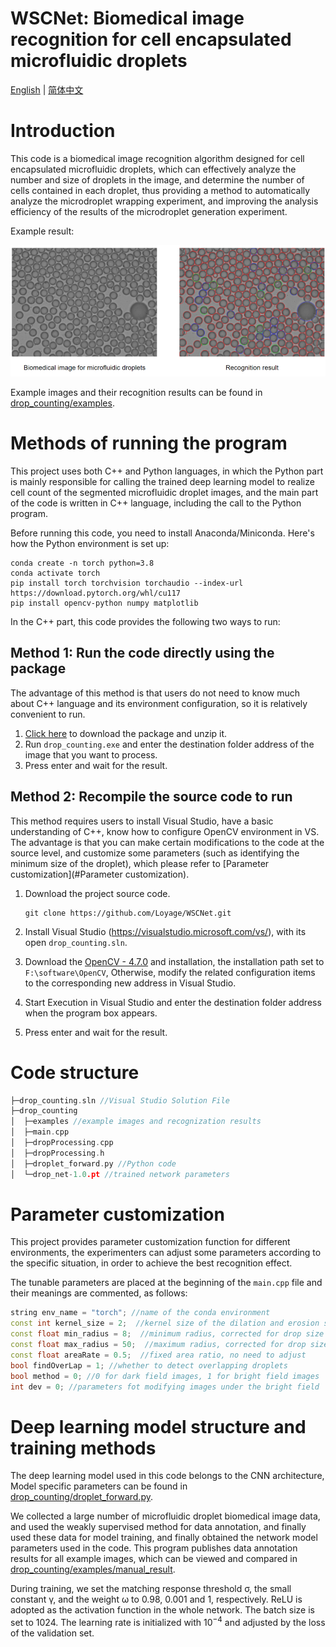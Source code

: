 # WSCNet: Biomedical image recognition for cell encapsulated microfluidic droplets 

[English](README.md) | [简体中文](README.zh-CN.md)

# Introduction

This code is a biomedical image recognition algorithm designed for cell encapsulated microfluidic droplets, which can effectively analyze the number and size of droplets in the image, and determine the number of cells contained in each droplet, thus providing a method to automatically analyze the microdroplet wrapping experiment, and improving the analysis efficiency of the results of the microdroplet generation experiment.

Example result:

![image-20230711143425309](./imgs/result_presentation.png)

Example images and their recognition results can be found in [drop_counting/examples](https://github.com/Loyage/WSCNet/tree/master/drop_counting/examples).

# Methods of running the program

This project uses both C++ and Python languages, in which the Python part is mainly responsible for calling the trained deep learning model to realize cell count of the segmented microfluidic droplet images, and the main part of the code is written in C++ language, including the call to the Python program.

Before running this code, you need to install Anaconda/Miniconda. Here's how the Python environment is set up:

```
conda create -n torch python=3.8
conda activate torch
pip install torch torchvision torchaudio --index-url https://download.pytorch.org/whl/cu117
pip install opencv-python numpy matplotlib
```

In the C++ part, this code provides the following two ways to run:

## Method 1: Run the code directly using the package

The advantage of this method is that users do not need to know much about C++ language and its environment configuration, so it is relatively convenient to run.

1. [Click here](https://github.com/Loyage/WSCNet/releases/download/v1.0.1/drop_counting-v1.0.1.zip) to download the package and unzip it.
2. Run `drop_counting.exe` and enter the destination folder address of the image that you want to process.
3. Press enter and wait for the result.

## Method 2: Recompile the source code to run

This method requires users to install Visual Studio, have a basic understanding of C++, know how to configure OpenCV environment in VS. The advantage is that you can make certain modifications to the code at the source level, and customize some parameters (such as identifying the minimum size of the droplet), which please refer to [Parameter customization](#Parameter customization).

1.   Download the project source code.

     ```
     git clone https://github.com/Loyage/WSCNet.git
     ```

2.    Install Visual Studio (https://visualstudio.microsoft.com/vs/), with its open `drop_counting.sln`.

3.   Download the [OpenCV - 4.7.0](https://opencv.org/releases/) and installation, the installation path set to ` F:\software\OpenCV `, Otherwise, modify the related configuration items to the corresponding new address in Visual Studio.

4.   Start Execution in Visual Studio and enter the destination folder address when the program box appears.

5.   Press enter and wait for the result.

# Code structure

```c++
├─drop_counting.sln //Visual Studio Solution File
├─drop_counting
│  ├─examples //example images and recognization results
│  ├─main.cpp
│  ├─dropProcessing.cpp
│  ├─dropProcessing.h
│  ├─droplet_forward.py //Python code
│  └─drop_net-1.0.pt //trained network parameters
```

# Parameter customization

This project provides parameter customization function for different environments, the experimenters can adjust some parameters according to the specific situation, in order to achieve the best recognition effect.

The tunable parameters are placed at the beginning of the `main.cpp` file and their meanings are commented, as follows:

```c++
string env_name = "torch"; //name of the conda environment
const int kernel_size = 2;  //kernel size of the dilation and erosion step, raise it if the droplet is large
const float min_radius = 8;  //minimum radius, corrected for drop size
const float max_radius = 50;  //maximum radius, corrected for drop size
const float areaRate = 0.5;  //fixed area ratio, no need to adjust
bool findOverLap = 1; //whether to detect overlapping droplets
bool method = 0; //0 for dark field images, 1 for bright field images
int dev = 0; //parameters fot modifying images under the bright field
```

# Deep learning model structure and training methods

The deep learning model used in this code belongs to the CNN architecture, Model specific parameters can be found in [drop_counting/droplet_forward.py](https://github.com/Loyage/WSCNet/tree/master/drop_counting/droplet_forward.py).

We collected a large number of microfluidic droplet biomedical image data, and used the weakly supervised method for data annotation, and finally used these data for model training, and finally obtained the network model parameters used in the code. This program publishes data annotation results for all example images, which can be viewed and compared in [drop_counting/examples/manual_result](https://github.com/Loyage/WSCNet/tree/master/drop_counting/examples/manual_result).

During training, we set the matching response threshold σ, the small constant γ, and the weight ω to 0.98, 0.001 and 1, respectively. ReLU is adopted as the activation function in the whole network. The batch size is set to 1024. The learning rate is initialized with $10^{-4}$ and adjusted by the loss of the validation set.
